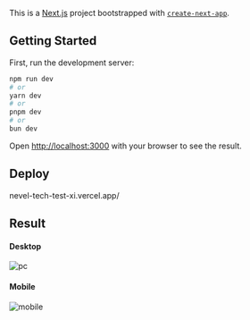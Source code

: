 This is a [Next.js](https://nextjs.org/) project bootstrapped with [`create-next-app`](https://github.com/vercel/next.js/tree/canary/packages/create-next-app).

## Getting Started

First, run the development server:

```bash
npm run dev
# or
yarn dev
# or
pnpm dev
# or
bun dev
```

Open [http://localhost:3000](http://localhost:3000) with your browser to see the result.

## Deploy
nevel-tech-test-xi.vercel.app/
## Result

#### Desktop
![pc](https://raw.githubusercontent.com/manh132567/Nevel-Tech-Test/c94c806014a4a2a6f488be2553261f0b2bb7f6e6/pc-image.png)
#### Mobile
![mobile](https://raw.githubusercontent.com/manh132567/Nevel-Tech-Test/c94c806014a4a2a6f488be2553261f0b2bb7f6e6/mobile-image.png)
